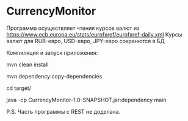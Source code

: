 # CurrencyMonitor

Программа осуществляет чтения курсов валют из https://www.ecb.europa.eu/stats/eurofxref/eurofxref-daily.xml Курсы валют для RUB-евро, USD-евро, JPY-евро сохранются в БД

Компиляция и запуск приложения:

mvn clean install

mvn dependency:copy-dependencies

cd target/

java -cp CurrencyMonitor-1.0-SNAPSHOT.jar:dependency main

P.S. Часть программы с REST не доделана.